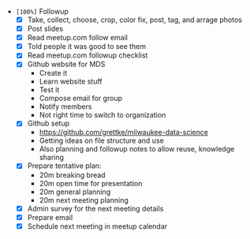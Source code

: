 -   <code>[100%]</code> Followup
    -   [X] Take, collect, choose, crop, color fix, post, tag, and arrage photos
    -   [X] Post slides
    -   [X] Read meetup.com follow email
    -   [X] Told people it was good to see them
    -   [X] Read meetup.com followup checklist
    -   [X] Github website for MDS
        -   Create it
        -   Learn website stuff
        -   Test it
        -   Compose email for group
        -   Notify members
        -   Not right time to switch to organization
    -   [X] Github setup
        -   <https://github.com/grettke/milwaukee-data-science>
        -   Getting ideas on file structure and use
        -   Also planning and followup notes to allow reuse, knowledge sharing
    -   [X] Prepare tentative plan:
        -   20m breaking bread
        -   20m open time for presentation
        -   20m general planning
        -   20m next meeting planning
    -   [X] Admin survey for the next meeting details
    -   [X] Prepare email
    -   [X] Schedule next meeting in meetup calendar

